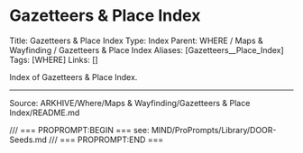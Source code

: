 # Gazetteers & Place Index

Title: Gazetteers & Place Index
Type: Index
Parent: WHERE / Maps & Wayfinding / Gazetteers & Place Index
Aliases: [Gazetteers__Place_Index]
Tags: [WHERE]
Links: []

Index of Gazetteers & Place Index.

---
Source: ARKHIVE/Where/Maps & Wayfinding/Gazetteers & Place Index/README.md

/// === PROPROMPT:BEGIN ===
see: MIND/ProPrompts/Library/DOOR-Seeds.md
/// === PROPROMPT:END ===
